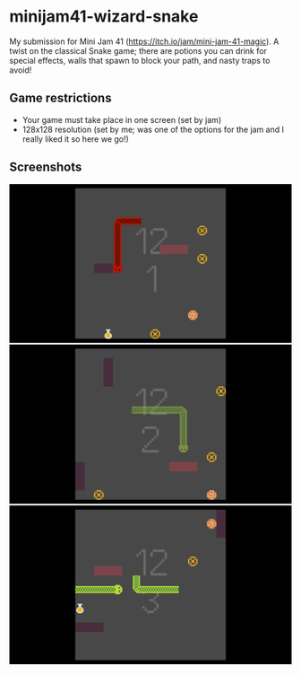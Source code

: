 # minijam41-wizard-snake
My submission for Mini Jam 41 (https://itch.io/jam/mini-jam-41-magic).
A twist on the classical Snake game; there are potions you can drink for special effects, walls that spawn to block your path, and nasty traps to avoid!

## Game restrictions
- Your game must take place in one screen (set by jam)
- 128x128 resolution (set by me; was one of the options for the jam and I really liked it so here we go!)


## Screenshots
![rage effect](Screenshots/rage.png?raw=true "rage effect")
![ghost effect](Screenshots/ghost.png?raw=true "ghost effect")
![after blinking](Screenshots/blink.png?raw=true "after blinking")
